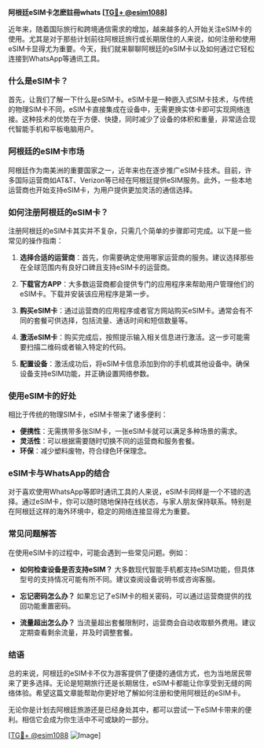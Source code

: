 **阿根廷eSIM卡怎麽註冊whats [[TG💪+ @esim1088](https://t.me/s/esim1088)]**

近年来，随着国际旅行和跨境通信需求的增加，越来越多的人开始关注eSIM卡的使用。尤其是对于那些计划前往阿根廷旅行或长期居住的人来说，如何注册和使用eSIM卡显得尤为重要。今天，我们就来聊聊阿根廷的eSIM卡以及如何通过它轻松连接到WhatsApp等通讯工具。

### 什么是eSIM卡？

首先，让我们了解一下什么是eSIM卡。eSIM卡是一种嵌入式SIM卡技术，与传统的物理SIM卡不同，eSIM卡直接集成在设备中，无需更换实体卡即可实现网络连接。这种技术的优势在于方便、快捷，同时减少了设备的体积和重量，非常适合现代智能手机和平板电脑用户。

### 阿根廷的eSIM卡市场

阿根廷作为南美洲的重要国家之一，近年来也在逐步推广eSIM卡技术。目前，许多国际运营商如AT&T、Verizon等已经在阿根廷提供eSIM服务。此外，一些本地运营商也开始支持eSIM卡，为用户提供更加灵活的通信选择。

### 如何注册阿根廷的eSIM卡？

注册阿根廷的eSIM卡其实并不复杂，只需几个简单的步骤即可完成。以下是一些常见的操作指南：

1. **选择合适的运营商**：首先，你需要确定使用哪家运营商的服务。建议选择那些在全球范围内有良好口碑且支持eSIM卡的运营商。

2. **下载官方APP**：大多数运营商都会提供专门的应用程序来帮助用户管理他们的eSIM卡。下载并安装该应用程序是第一步。

3. **购买eSIM卡**：通过运营商的应用程序或者官方网站购买eSIM卡。通常会有不同的套餐可供选择，包括流量、通话时间和短信数量等。

4. **激活eSIM卡**：购买完成后，按照提示输入相关信息进行激活。这一步可能需要扫描二维码或者输入特定的代码。

5. **配置设备**：激活成功后，将eSIM卡信息添加到你的手机或其他设备中。确保设备支持eSIM功能，并正确设置网络参数。

### 使用eSIM卡的好处

相比于传统的物理SIM卡，eSIM卡带来了诸多便利：

- **便携性**：无需携带多张SIM卡，一张eSIM卡就可以满足多种场景的需求。
- **灵活性**：可以根据需要随时切换不同的运营商和服务套餐。
- **环保**：减少塑料废物，符合绿色环保理念。

### eSIM卡与WhatsApp的结合

对于喜欢使用WhatsApp等即时通讯工具的人来说，eSIM卡同样是一个不错的选择。通过eSIM卡，你可以随时随地保持在线状态，与家人朋友保持联系。特别是在阿根廷这样的海外环境中，稳定的网络连接显得尤为重要。

### 常见问题解答

在使用eSIM卡的过程中，可能会遇到一些常见问题。例如：

- **如何检查设备是否支持eSIM？**
  大多数现代智能手机都支持eSIM功能，但具体型号的支持情况可能有所不同。建议查阅设备说明书或咨询客服。

- **忘记密码怎么办？**
  如果忘记了eSIM卡的相关密码，可以通过运营商提供的找回功能重置密码。

- **流量超出怎么办？**
  当流量超出套餐限制时，运营商会自动收取额外费用。建议定期查看剩余流量，并及时调整套餐。

### 结语

总的来说，阿根廷的eSIM卡不仅为游客提供了便捷的通信方式，也为当地居民带来了更多选择。无论是短期旅行还是长期居住，eSIM卡都能让你享受到无缝的网络体验。希望这篇文章能帮助你更好地了解如何注册和使用阿根廷的eSIM卡。

无论你是计划去阿根廷旅游还是已经身处其中，都可以尝试一下eSIM卡带来的便利。相信它会成为你生活中不可或缺的一部分。

[[TG💪+ @esim1088](https://t.me/s/esim1088) ![Image](https://i.postimg.cc/4NQfJmqS/Snipaste-2025-05-13-00-14-12.png)]